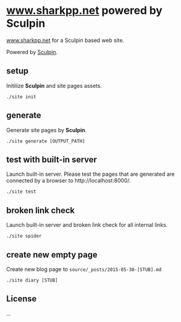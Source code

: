 # www.sharkpp.net powered by Sculpin

www.sharkpp.net for a Sculpin based web site.

Powered by [Sculpin](http://sculpin.io).

## setup

Initilize **Sculpin** and site pages assets.

    ./site init

## generate

Generate site pages by **Sculpin**.

    ./site generate [OUTPUT_PATH]

## test with built-in server

Launch built-in server. Please test the pages that are generated are connected by a browser to http://localhost:8000/.

    ./site test

## broken link check

Launch built-in server and broken link check for all internal links.

    ./site spider

## create new empty page

Create new blog page to `source/_posts/2015-05-30-[STUB].md`

    ./site diary [STUB]

## License

...
